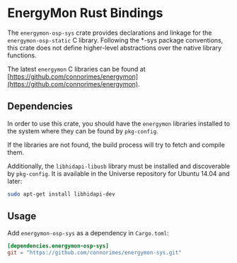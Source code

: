 # EnergyMon Rust Bindings

The `energymon-osp-sys` crate provides declarations and linkage for the
`energymon-osp-static` C library.
Following the *-sys package conventions, this crate does not define
higher-level abstractions over the native library functions.

The latest `energymon` C libraries can be found at
[https://github.com/connorimes/energymon](https://github.com/connorimes/energymon).

## Dependencies

In order to use this crate, you should have the `energymon` libraries
installed to the system where they can be found by `pkg-config`.

If the libraries are not found, the build process will try to fetch and
compile them.

Additionally, the `libhidapi-libusb` library must be installed and discoverable
by `pkg-config`.
It is available in the Universe repository for Ubuntu 14.04 and later:

```sh
sudo apt-get install libhidapi-dev
```

## Usage
Add `energymon-osp-sys` as a dependency in `Cargo.toml`:

```toml
[dependencies.energymon-osp-sys]
git = "https://github.com/connorimes/energymon-sys.git"
```
